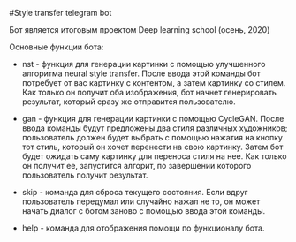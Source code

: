 #Style transfer telegram bot


Бот является итоговым проектом Deep learning school (осень, 2020)

Основные функции бота:

* nst - функция для генерации картинки с помощью улучшенного алгоритма neural style transfer.
  После ввода этой команды бот потребует от вас картинку с контентом, а затем картинку со стилем.
  Как только он получит оба изображения, бот начнет генерировать результат, который сразу же отправится пользователю.
* gan - функция для генерации картинки с помощью CycleGAN. После ввода команды будут предложены
два стиля различных художников; пользователь должен будет выбрать с помощью нажатия на кнопку тот стиль, который он хочет перенести
  на свою картинку. Затем бот будет ожидать саму картинку для переноса стиля на нее. Как только он получит ее, запустится алгорит,
  по завершении которого пользователь получит результат.
  
* skip - команда для сброса текущего состояния. Если вдруг пользователь передумал или случайно нажал не то, он может начать
диалог с ботом заново с помощью ввода этой команды.
  
* help - команда для отображения помощи по функционалу бота.